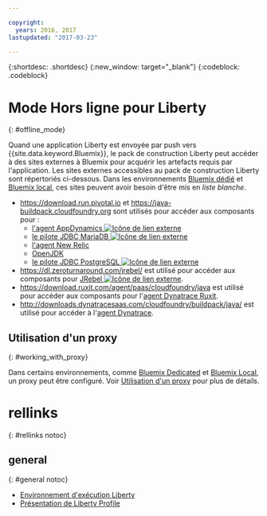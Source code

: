 ```yaml
---

copyright:
  years: 2016, 2017
lastupdated: "2017-03-23"

---
```


{:shortdesc: .shortdesc}
{:new_window: target="_blank"}
{:codeblock: .codeblock}


# Mode Hors ligne pour Liberty
{: #offline_mode}

Quand une application Liberty est envoyée par push vers {{site.data.keyword.Bluemix}}, le pack de construction Liberty peut accéder à des sites externes à Bluemix
pour acquérir les artefacts requis par l'application. Les sites externes accessibles au pack de construction Liberty sont répertoriés ci-dessous. Dans les environnements [Bluemix dédié](/docs/dedicated/index.html#dedicated) et
[Bluemix local](/docs/local/index.html#local), ces sites peuvent avoir besoin d'être mis en *liste blanche*.

* https://download.run.pivotal.io et https://java-buildpack.cloudfoundry.org sont utilisés pour accéder aux composants pour :
  * [l'agent AppDynamics ![Icône de lien externe](../../icons/launch-glyph.svg "External link icon")](https://www.appdynamics.com/)
  * [le pilote JDBC MariaDB ![Icône de lien externe](../../icons/launch-glyph.svg "External link icon")](https://mariadb.com/)
  * [l'agent New Relic](newRelic.html)
  * [OpenJDK](customizingJRE.html#OpenJDK)
  * [le pilote JDBC PostgreSQL ![Icône de lien externe](../../icons/launch-glyph.svg "External link icon")](https://www.postgresql.org)
* https://dl.zeroturnaround.com/jrebel/ est utilisé pour accéder aux composants pour [JRebel ![Icône de lien externe](../../icons/launch-glyph.svg "External link icon")](https://zeroturnaround.com/software/jrebel/).
* https://download.ruxit.com/agent/paas/cloudfoundry/java est utilisé pour accéder aux composants pour l'[agent Dynatrace Ruxit](dynatrace.html).
* http://downloads.dynatracesaas.com/cloudfoundry/buildpack/java/ est utilisé pour accéder à l'[agent Dynatrace](dynatrace.html).

## Utilisation d'un proxy
{: #working_with_proxy}

Dans certains environnements, comme [Bluemix Dedicated](/docs/dedicated/index.html#dedicated) et
[Bluemix Local](/docs/local/index.html#local), un proxy peut être configuré. Voir
[Utilisation d'un proxy](/docs/manageapps/workingWithProxy.html) pour plus de détails.

# rellinks
{: #rellinks notoc}
## general
{: #general notoc}
* [Environnement d'exécution Liberty](index.html)
* [Présentation de Liberty Profile](http://www-01.ibm.com/support/knowledgecenter/SSAW57_8.5.5/com.ibm.websphere.wlp.nd.doc/ae/cwlp_about.html)
